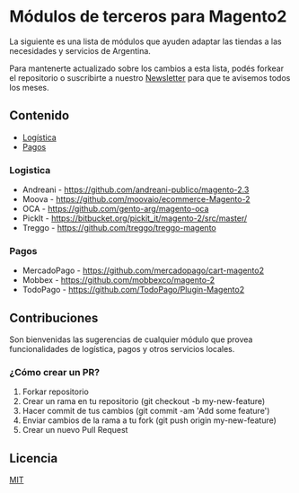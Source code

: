 # Módulos de terceros para Magento2

La siguiente es una lista de módulos que ayuden adaptar las tiendas a las necesidades y servicios de Argentina.

Para mantenerte actualizado sobre los cambios a esta lista, podés forkear el repositorio o suscribirte a nuestro [Newsletter](https://mugar.us18.list-manage.com/subscribe?u=33b580369adec0c816a4b20e7&id=db5a7b9eff) para que te avisemos todos los meses.

## Contenido

* [Logística](#logistica)
* [Pagos](#pagos)

### Logistica

* Andreani - https://github.com/andreani-publico/magento-2.3
* Moova - https://github.com/moovaio/ecommerce-Magento-2
* OCA - https://github.com/gento-arg/magento-oca
* PickIt - https://bitbucket.org/pickit_it/magento-2/src/master/
* Treggo - https://github.com/treggo/treggo-magento


### Pagos

* MercadoPago - https://github.com/mercadopago/cart-magento2
* Mobbex - https://github.com/mobbexco/magento-2
* TodoPago - https://github.com/TodoPago/Plugin-Magento2


## Contribuciones

Son bienvenidas las sugerencias de cualquier módulo que provea funcionalidades de logística, pagos y otros servicios locales.

### ¿Cómo crear un PR?

1. Forkar repositorio
2. Crear un rama en tu repositorio (git checkout -b my-new-feature)
3. Hacer commit de tus cambios (git commit -am 'Add some feature')
4. Enviar cambios de la rama a tu fork (git push origin my-new-feature)
5. Crear un nuevo Pull Request

## Licencia

[MIT](https://choosealicense.com/licenses/mit/)